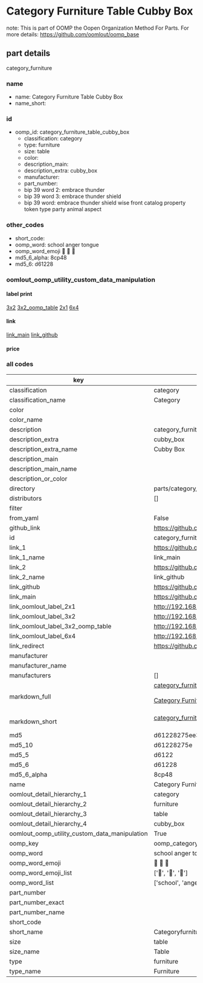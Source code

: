# Category Furniture Table Cubby Box  

note: This is part of OOMP the Oopen Organization Method For Parts. For more details: https://github.com/oomlout/oomp_base

##  part details
  



category_furniture



### name
* name: Category Furniture Table Cubby Box
* name_short: 
### id
* oomp_id: category_furniture_table_cubby_box
  * classification: category
  * type: furniture
  * size: table
  * color: 
  * description_main: 
  * description_extra: cubby_box
  * manufacturer: 
  * part_number: 
  * bip 39 word 2: embrace thunder
  * bip 39 word 3: embrace thunder shield
  * bip 39 word: embrace thunder shield wise front catalog property token type party animal aspect

### other_codes
* short_code: 
* oomp_word: school anger tongue
* oomp_word_emoji :school: :anger: :tongue:
* md5_6_alpha: 8cp48
* md5_6: d61228






### oomlout_oomp_utility_custom_data_manipulation
#### label print
[3x2](http://192.168.1.245:1112/?label=oomp%208cp48)
[3x2_oomp_table](http://192.168.1.108:1112/?label=oomp%208cp48)
[2x1](http://192.168.1.242:1112/?label=oomp%208cp48)
[6x4](http://192.168.1.55:1112/?label=oomp%208cp48)    

#### link

[link_main](https://github.com/oomlout/oomlout_oomp_version_1_messy/tree/main/parts/category_furniture_table_cubby_box) [link_github](https://github.com/oomlout/oomlout_oomp_version_1_messy/tree/main/parts/category_furniture_table_cubby_box)                             

#### price







### all codes 
| key | value |  
| --- | --- |  
| classification | category |  
| classification_name | Category |  
| color |  |  
| color_name |  |  
| description | category_furniture |  
| description_extra | cubby_box |  
| description_extra_name | Cubby Box |  
| description_main |  |  
| description_main_name |  |  
| description_or_color |   |  
| directory | parts/category_furniture_table_cubby_box |  
| distributors | [] |  
| filter |  |  
| from_yaml | False |  
| github_link | https://github.com/oomlout/oomlout_oomp_part_src/tree/main/parts/category_furniture_table_cubby_box |  
| id | category_furniture_table_cubby_box |  
| link_1 | https://github.com/oomlout/oomlout_oomp_version_1_messy/tree/main/parts/category_furniture_table_cubby_box |  
| link_1_name | link_main |  
| link_2 | https://github.com/oomlout/oomlout_oomp_version_1_messy/tree/main/parts/category_furniture_table_cubby_box |  
| link_2_name | link_github |  
| link_github | https://github.com/oomlout/oomlout_oomp_version_1_messy/tree/main/parts/category_furniture_table_cubby_box |  
| link_main | https://github.com/oomlout/oomlout_oomp_version_1_messy/tree/main/parts/category_furniture_table_cubby_box |  
| link_oomlout_label_2x1 | http://192.168.1.242:1112/?label=oomp%208cp48 |  
| link_oomlout_label_3x2 | http://192.168.1.245:1112/?label=oomp%208cp48 |  
| link_oomlout_label_3x2_oomp_table | http://192.168.1.108:1112/?label=oomp%208cp48 |  
| link_oomlout_label_6x4 | http://192.168.1.55:1112/?label=oomp%208cp48 |  
| link_redirect | https://github.com/oomlout/oomlout_oomp_version_1_messy/tree/main/parts/category_furniture_table_cubby_box |  
| manufacturer |  |  
| manufacturer_name |  |  
| manufacturers | [] |  
| markdown_full | [category_furniture_table_cubby_box](none)<br>[](none)<br>[Category Furniture Table Cubby Box](none)<br><br> |  
| markdown_short | [category_furniture_table_cubby_box](none)<br><br> |  
| md5 | d61228275ee3f58c8faeafc78b786244 |  
| md5_10 | d61228275e |  
| md5_5 | d6122 |  
| md5_6 | d61228 |  
| md5_6_alpha | 8cp48 |  
| name | Category Furniture Table Cubby Box |  
| oomlout_detail_hierarchy_1 | category |  
| oomlout_detail_hierarchy_2 | furniture |  
| oomlout_detail_hierarchy_3 | table |  
| oomlout_detail_hierarchy_4 | cubby_box |  
| oomlout_oomp_utility_custom_data_manipulation | True |  
| oomp_key | oomp_category_furniture_table_cubby_box |  
| oomp_word | school anger tongue |  
| oomp_word_emoji | :school: :anger: :tongue: |  
| oomp_word_emoji_list | [':school:', ':anger:', ':tongue:'] |  
| oomp_word_list | ['school', 'anger', 'tongue'] |  
| part_number |  |  
| part_number_exact |  |  
| part_number_name |  |  
| short_code |  |  
| short_name | Categoryfurniture |  
| size | table |  
| size_name | Table |  
| type | furniture |  
| type_name | Furniture |  
